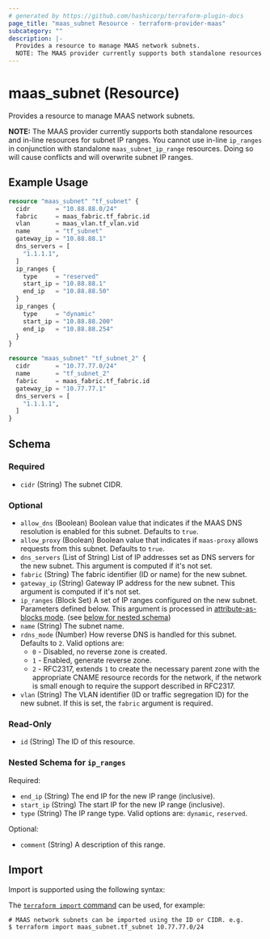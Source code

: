 ```yaml
---
# generated by https://github.com/hashicorp/terraform-plugin-docs
page_title: "maas_subnet Resource - terraform-provider-maas"
subcategory: ""
description: |-
  Provides a resource to manage MAAS network subnets.
  NOTE: The MAAS provider currently supports both standalone resources and in-line resources for subnet IP ranges. You cannot use in-line ip_ranges in conjunction with standalone maas_subnet_ip_range resources. Doing so will cause conflicts and will overwrite subnet IP ranges.
---
```


# maas_subnet (Resource)

Provides a resource to manage MAAS network subnets.

**NOTE:** The MAAS provider currently supports both standalone resources and in-line resources for subnet IP ranges. You cannot use in-line `ip_ranges` in conjunction with standalone `maas_subnet_ip_range` resources. Doing so will cause conflicts and will overwrite subnet IP ranges.

## Example Usage

```terraform
resource "maas_subnet" "tf_subnet" {
  cidr       = "10.88.88.0/24"
  fabric     = maas_fabric.tf_fabric.id
  vlan       = maas_vlan.tf_vlan.vid
  name       = "tf_subnet"
  gateway_ip = "10.88.88.1"
  dns_servers = [
    "1.1.1.1",
  ]
  ip_ranges {
    type     = "reserved"
    start_ip = "10.88.88.1"
    end_ip   = "10.88.88.50"
  }
  ip_ranges {
    type     = "dynamic"
    start_ip = "10.88.88.200"
    end_ip   = "10.88.88.254"
  }
}

resource "maas_subnet" "tf_subnet_2" {
  cidr       = "10.77.77.0/24"
  name       = "tf_subnet_2"
  fabric     = maas_fabric.tf_fabric.id
  gateway_ip = "10.77.77.1"
  dns_servers = [
    "1.1.1.1",
  ]
}
```

<!-- schema generated by tfplugindocs -->
## Schema

### Required

- `cidr` (String) The subnet CIDR.

### Optional

- `allow_dns` (Boolean) Boolean value that indicates if the MAAS DNS resolution is enabled for this subnet. Defaults to `true`.
- `allow_proxy` (Boolean) Boolean value that indicates if `maas-proxy` allows requests from this subnet. Defaults to `true`.
- `dns_servers` (List of String) List of IP addresses set as DNS servers for the new subnet. This argument is computed if it's not set.
- `fabric` (String) The fabric identifier (ID or name) for the new subnet.
- `gateway_ip` (String) Gateway IP address for the new subnet. This argument is computed if it's not set.
- `ip_ranges` (Block Set) A set of IP ranges configured on the new subnet. Parameters defined below. This argument is processed in [attribute-as-blocks mode](https://www.terraform.io/docs/configuration/attr-as-blocks.html). (see [below for nested schema](#nestedblock--ip_ranges))
- `name` (String) The subnet name.
- `rdns_mode` (Number) How reverse DNS is handled for this subnet. Defaults to `2`. Valid options are:
	* `0` - Disabled, no reverse zone is created.
	* `1` - Enabled, generate reverse zone.
	* `2` - RFC2317, extends `1` to create the necessary parent zone with the appropriate CNAME resource records for the network, if the network is small enough to require the support described in RFC2317.
- `vlan` (String) The VLAN identifier (ID or traffic segregation ID) for the new subnet. If this is set, the `fabric` argument is required.

### Read-Only

- `id` (String) The ID of this resource.

<a id="nestedblock--ip_ranges"></a>
### Nested Schema for `ip_ranges`

Required:

- `end_ip` (String) The end IP for the new IP range (inclusive).
- `start_ip` (String) The start IP for the new IP range (inclusive).
- `type` (String) The IP range type. Valid options are: `dynamic`, `reserved`.

Optional:

- `comment` (String) A description of this range.

## Import

Import is supported using the following syntax:

The [`terraform import` command](https://developer.hashicorp.com/terraform/cli/commands/import) can be used, for example:

```shell
# MAAS network subnets can be imported using the ID or CIDR. e.g.
$ terraform import maas_subnet.tf_subnet 10.77.77.0/24
```
